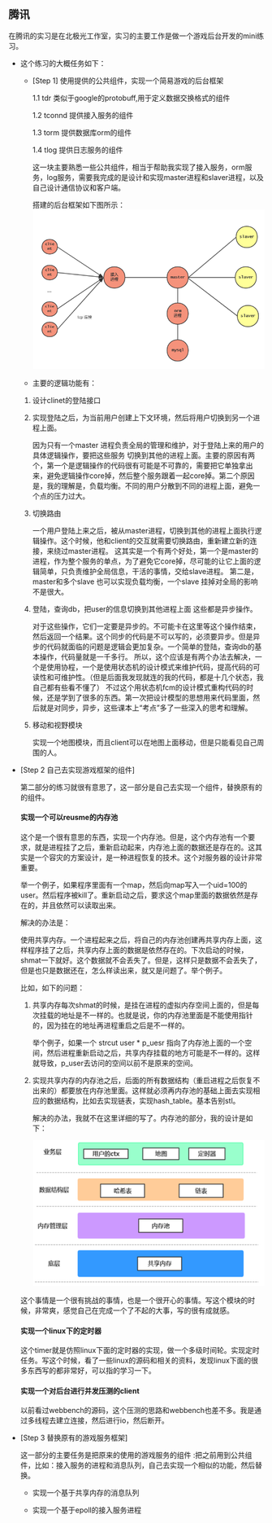 ## 腾讯

在腾讯的实习是在北极光工作室，实习的主要工作是做一个游戏后台开发的mini练习。

* 这个练习的大概任务如下：

    * [Step 1] 使用提供的公共组件，实现一个简易游戏的后台框架

        1.1 tdr 类似于google的protobuff,用于定义数据交换格式的组件

        1.2 tconnd 提供接入服务的组件

        1.3 torm 提供数据库orm的组件

        1.4 tlog 提供日志服务的组件

        这一块主要熟悉一些公共组件，相当于帮助我实现了接入服务，orm服务，log服务，需要我完成的是设计和实现master进程和slaver进程，以及自己设计通信协议和客户端。
    
        搭建的后台框架如下图所示：
        ![拓扑结构](捕获.PNG)

    * 主要的逻辑功能有：

    1. 设计clinet的登陆接口


    3. 实现登陆之后，为当前用户创建上下文环境，然后将用户切换到另一个进程上面。

        因为只有一个master 进程负责全局的管理和维护，对于登陆上来的用户的具体逻辑操作，要把这些服务 切换到其他的进程上面。主要的原因有两个，第一个是逻辑操作的代码很有可能是不可靠的，需要把它单独拿出来，避免逻辑操作core掉，然后整个服务跟着一起core掉。第二个原因是，我的理解是，负载均衡。不同的用户分散到不同的进程上面，避免一个点的压力过大。

    4. 切换路由

        一个用户登陆上来之后，被从master进程，切换到其他的进程上面执行逻辑操作。这个时候，他和client的交互就需要切换路由，重新建立新的连接，来绕过master进程。
        这其实是一个有两个好处，第一个是master的进程，作为整个服务的单点，为了避免它core掉，尽可能的让它上面的逻辑简单，只负责维护全局信息，干活的事情，交给slave进程。
        第二是，master和多个slave 也可以实现负载均衡，一个slave 挂掉对全局的影响不是很大。

    5. 登陆，查询db，把user的信息切换到其他进程上面 这些都是异步操作。

        对于这些操作，它们一定要是异步的。不可能卡在这里等这个操作结束，然后返回一个结果。这个同步的代码是不可以写的，必须要异步。但是异步的代码就面临的问题是逻辑会更加复杂。一个简单的登陆，查询db的基本操作，代码量就是一千多行。
        所以，这个应该是有两个办法去解决，一个是使用协程，一个是使用状态机的设计模式来维护代码，提高代码的可读性和可维护性。（但是后面我发现就连的我的代码，都是十几个状态，我自己都有些看不懂了）
        不过这个用状态机fcm的设计模式重构代码的时候，还是学到了很多的东西。第一次把设计模型的思想用来代码里面，然后就是对同步，异步，这些课本上“考点”多了一些深入的思考和理解。
        
    6. 移动和视野模块

        实现一个地图模块，而且client可以在地图上面移动，但是只能看见自己周围的人。


*  [Step 2 自己去实现游戏框架的组件]

    第二部分的练习就很有意思了，这一部分是自己去实现一个组件，替换原有的的组件。
    
    #### 实现一个可以reusme的内存池 ####
    
    这个是一个很有意思的东西，实现一个内存池。但是，这个内存池有一个要求，就是进程挂了之后，重新启动起来，内存池上面的数据还是存在的。这其实是一个容灾的方案设计，是一种进程恢复的技术。这个对服务器的设计非常重要。

    举一个例子，如果程序里面有一个map，然后向map写入一个uid=100的user。然后程序被kill了。重新启动之后，要求这个map里面的数据依然是存在的，并且依然可以读取出来。

    解决的办法是：

    使用共享内存。一个进程起来之后，将自己的内存池创建再共享内存上面，这样程序挂了之后，共享内存上面的数据是依然存在的。下次启动的时候，shmat一下就好。这个数据就不会丢失了。但是，这样只是数据不会丢失了，但是也只是数据还在，怎么样读出来，就又是问题了。举个例子。
    
    比如，如下的问题：
    1. 共享内存每次shmat的时候，是挂在进程的虚拟内存空间上面的，但是每次挂载的地址是不一样的。也就是说，你的内存池里面是不能使用指针的，因为挂在的地址再进程重启之后是不一样的。
    
        举个例子，如果一个 strcut user * p_uesr 指向了内存池上面的一个空间，然后进程重新启动之后，共享内存挂载的地方可能是不一样的。这样就导致，p_user去访问的空间以前不是原来的空间。

    2. 实现共享内存的内存池之后，后面的所有数据结构（重启进程之后恢复不出来的）都要放在内存池里面。这样就必须再内存池的基础上面去实现相应的数据结构，比如去实现链表，实现hash_table。基本告别stl。

        解决的办法，我就不在这里详细的写了。内存池的部分，我的设计是如下：
        
        ![捕获2.PNG](捕获2.PNG)

    这个事情是一个很有挑战的事情，也是一个很开心的事情。写这个模块的时候，非常爽，感觉自己在完成一个了不起的大事，写的很有成就感。
    
    #### 实现一个linux下的定时器 ####

    这个timer就是仿照linux下面的定时器的实现，做一个多级时间轮。实现定时任务。写这个时候，看了一些linux的源码和相关的资料，发现linux下面的很多东西写的都非常好，可以指的学习一下。

    #### 实现一个对后台进行并发压测的client ####

    以前看过webbench的源码，这个压测的思路和webbench也差不多。我是通过多线程去建立连接，然后进行io，然后断开。



* [Step 3 替换原有的游戏服务框架]

    这一部分的主要任务是把原来的使用的游戏服务的组件 :把之前用到公共组件，比如：接入服务的进程和消息队列，自己去实现一个相似的功能，然后替换。

    * 实现一个基于共享内存的消息队列

    * 实现一个基于epoll的接入服务进程    
